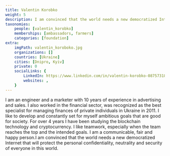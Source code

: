 ```yaml
---
title: Valentin Korobko
weight: 5
description: I am convinced that the world needs a new democratized Internet. I believe in ThreeFold technology.
taxonomies:
    people: [valentin_korobko]
    memberships: [ambassadors, farmers]
    categories: [foundation]
extra:
    imgPath: valentin_koroboko.jpg
    organizations: []
    countries: [Ukraine]
    cities: [Dnipro, Kyiv]
    private: 0
    socialLinks: {
        LinkedIn: https://www.linkedin.com/in/valentin-korobko-087573188/,
        websites: ,
    }
---
```


I am an engineer and a marketer with 10 years of experience in advertising and sales. I also worked in the financial sector, was recognized as the best specialist for managing finances of private individuals in Ukraine in 2011. I like to develop and constantly set for myself ambitious goals that are good for society. For over 4 years I have been studying the blockchain technology and cryptocurrency. I like teamwork, especially when the team reaches the top and the intended goals. I am a communicable, fair and happy person.I am convinced that the world needs a new democratized Internet that will protect the personal confidentiality, neutrality and security of everyone in this world.
